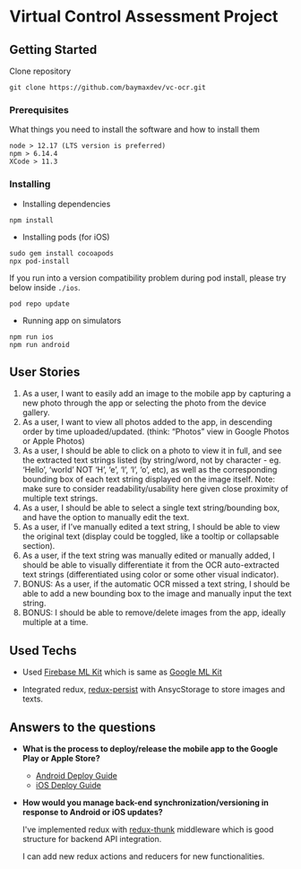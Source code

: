 # Virtual Control Assessment Project


## Getting Started

Clone repository
```
git clone https://github.com/baymaxdev/vc-ocr.git
```

### Prerequisites

What things you need to install the software and how to install them

```
node > 12.17 (LTS version is preferred)
npm > 6.14.4
XCode > 11.3
```

### Installing

- Installing dependencies

```
npm install
```
- Installing pods (for iOS)

```
sudo gem install cocoapods
npx pod-install
```

If you run into a version compatibility problem during pod install, please try below inside `./ios`.
```
pod repo update
```

- Running app on simulators

```
npm run ios
npm run android
```

## User Stories

1. As a user, I want to easily add an image to the mobile app by capturing a new photo through the app or selecting the photo from the device gallery.
2. As a user, I want to view all photos added to the app, in descending order by time uploaded/updated. (think: “Photos” view in Google Photos or Apple Photos)
3. As a user, I should be able to click on a photo to view it in full, and see the extracted text strings listed (by string/word, not by character - eg. ‘Hello’, ‘world’ NOT ‘H’, ‘e’, ‘l’, ‘l’, ‘o’, etc), as well as the corresponding bounding box of each text string displayed on the image itself. Note: make sure to consider readability/usability here given close proximity of multiple text strings.
4. As a user, I should be able to select a single text string/bounding box, and have the option to manually edit the text.
5. As a user, if I’ve manually edited a text string, I should be able to view the original text (display could be toggled, like a tooltip or collapsable section).
6. As a user, if the text string was manually edited or manually added, I should be able to visually differentiate it from the OCR auto-extracted text strings (differentiated using color or some other visual indicator).
7. BONUS: As a user, if the automatic OCR missed a text string, I should be able to add a new bounding box to the image and manually input the text string.
8. BONUS: I should be able to remove/delete images from the app, ideally multiple at a time.

## Used Techs

- Used [Firebase ML Kit](https://rnfirebase.io/ml-vision/text-recognition) which is same as [Google ML Kit](https://developers.google.com/ml-kit/vision/text-recognition)

- Integrated redux, [redux-persist](https://github.com/rt2zz/redux-persist) with AnsycStorage to store images and texts.

## Answers to the questions

- **What is the process to deploy/release the mobile app to the Google Play or Apple Store?**

  * [Android Deploy Guide](https://reactnative.dev/docs/signed-apk-android)
  * [iOS Deploy Guide](https://reactnative.dev/docs/next/publishing-to-app-store/)
  
- **How would you manage back-end synchronization/versioning in response to Android or iOS updates?**

  I've implemented redux with [redux-thunk](https://github.com/reduxjs/redux-thunk) middleware which is good structure for backend API integration.
  
  I can add new redux actions and reducers for new functionalities.